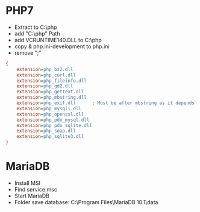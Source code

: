 # PHP7

- Extract to C:\php
- add "C:\php" Path
- add VCRUNTIME140.DLL to C:\php
- copy & php.ini-development to php.ini
- remove ";"

```ini
{
	extension=php_bz2.dll
	extension=php_curl.dll
	extension=php_fileinfo.dll
	extension=php_gd2.dll
	extension=php_gettext.dll
	extension=php_mbstring.dll
	extension=php_exif.dll      ; Must be after mbstring as it depends on it
	extension=php_mysqli.dll
	extension=php_openssl.dll
	extension=php_pdo_mysql.dll
	extension=php_pdo_sqlite.dll
	extension=php_soap.dll
	extension=php_sqlite3.dll
}
```

# MariaDB

- Install MSI
- Find service.msc
- Start MariaDB
- Folder save database: C:\Program Files\MariaDB 10.1\data